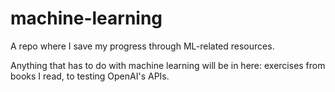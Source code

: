 # machine-learning

A repo where I save my progress through ML-related resources.

Anything that has to do with machine learning will be in here: exercises from books I read, to testing OpenAI's APIs.
